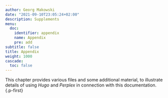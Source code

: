 ```yaml
---
author: Georg Makowski
date: "2021-09-10T23:05:24+02:00"
description: Supplements
menu:
  doc:
    identifier: appendix
    name: Appendix
    pre: add
subtitle: false
title: Appendix
weight: 1000
cascade:
  toc: false
---
```


This chapter provides various files and some additional material, to illustrate details of using _Hugo_ and _Perplex_ in connection with this documentation.
{.p-first} <!-- more -->
